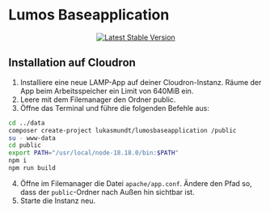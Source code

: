# Lumos Baseapplication
<p align="center">
<a href="https://packagist.org/packages/laravel/framework"><img src="https://img.shields.io/packagist/v/lukasmundt/lumosbaseapplication" alt="Latest Stable Version"></a>
</p>

## Installation auf Cloudron
1. Installiere eine neue LAMP-App auf deiner Cloudron-Instanz. Räume der App beim Arbeitsspeicher ein Limit von 640MiB ein.
2. Leere mit dem Filemanager den Ordner public.
3. Öffne das Terminal und führe die folgenden Befehle aus:
```bash
cd ../data
composer create-project lukasmundt/lumosbaseapplication /public
su - www-data
cd public
export PATH="/usr/local/node-18.18.0/bin:$PATH"
npm i
npm run build
```
4. Öffne im Filemanager die Datei `apache/app.conf`. Ändere den Pfad so, dass der `public`-Ordner nach Außen hin sichtbar ist.
5. Starte die Instanz neu.